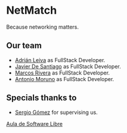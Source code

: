 # NetMatch

Because networking matters.

## Our team

* [Adrián Leiva](https://github.com/leivaa21) as FullStack Developer.
* [Javier De Santiago](https://github.com/jdes01) as FullStack Developer.
* [Marcos Rivera](https://github.com/MarcosRigal) as FullStack Developer.
* [Antonio Moruno](https://github.com/moruno21) as FullStack Developer.

## Specials thanks to

* [Sergio Gómez](https://github.com/sgomez) for supervising us.

[Aula de Software Libre](https://github.com/aulasoftwarelibre)
